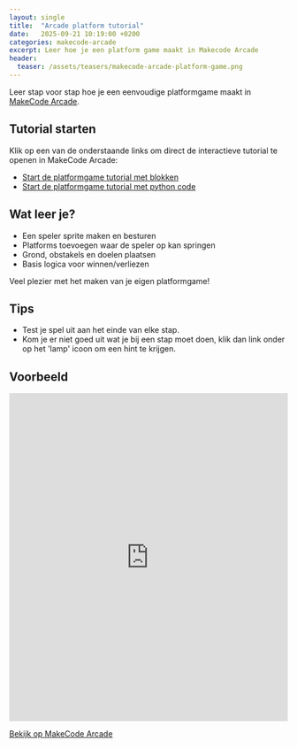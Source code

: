```yaml
---
layout: single
title:  "Arcade platform tutorial"
date:   2025-09-21 10:19:00 +0200
categories: makecode-arcade
excerpt: Leer hoe je een platform game maakt in Makecode Arcade
header:
  teaser: /assets/teasers/makecode-arcade-platform-game.png
---
```


Leer stap voor stap hoe je een eenvoudige platformgame maakt in [MakeCode Arcade](https://arcade.makecode.com/).

## Tutorial starten

Klik op een van de onderstaande links om direct de interactieve tutorial te openen in MakeCode Arcade:

- [Start de platformgame tutorial met blokken](https://arcade.makecode.com/?forcelang=nl#tutorial:https://github.com/tim-vh/makecode-arcade-tutorials/docs/platform-game)
- [Start de platformgame tutorial met python code](https://arcade.makecode.com/?forcelang=nl#tutorial:https://github.com/tim-vh/makecode-arcade-tutorials/docs/platform-game-python)

## Wat leer je?

- Een speler sprite maken en besturen
- Platforms toevoegen waar de speler op kan springen
- Grond, obstakels en doelen plaatsen
- Basis logica voor winnen/verliezen

Veel plezier met het maken van je eigen platformgame!

## Tips

- Test je spel uit aan het einde van elke stap.
- Kom je er niet goed uit wat je bij een stap moet doen, klik dan link onder op het 'lamp' icoon om een hint te krijgen.

## Voorbeeld


<div style="position:relative;height:0;padding-bottom:117.6%;overflow:hidden;"><iframe style="position:absolute;top:0;left:0;width:100%;height:100%;" src="https://arcade.makecode.com/---run?id=S85629-01199-68006-73453" allowfullscreen="allowfullscreen" sandbox="allow-popups allow-forms allow-scripts allow-same-origin" frameborder="0"></iframe></div>

[Bekijk op MakeCode Arcade](https://arcade.makecode.com/S85629-01199-68006-73453)
